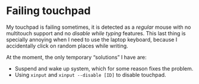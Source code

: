 # Failing touchpad

My touchpad is failing sometimes, it is detected as a _regular_ mouse with no
multitouch support and no _disable while typing_ features. This last thing is
specially annoying when I need to use the laptop keyboard, because I
accidentally click on random places while writing.

At the moment, the only temporary “solutions” I have are:

- Suspend and wake up system, which for some reason fixes the problem.
- Using `xinput` and `xinput --disable [ID]` to disable touchpad.
